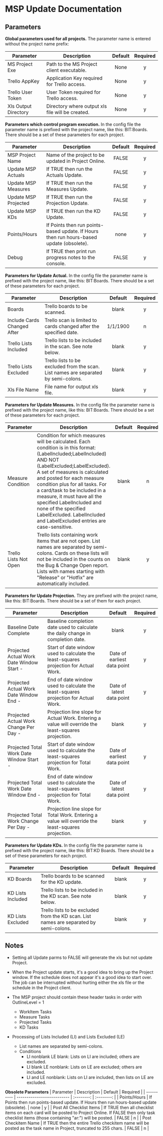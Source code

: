 # MSP Update Documentation

## Parameters

**Global parameters used for all projects.**  The parameter name is entered without the project name prefix:

| Parameter | Description | Default | Required |
| ---------- | --------------------------- | :--------: | :--------: |
| MS Project Exe | Path to the MS Project client executable. | None | y |
| Trello AppKey | Application Key required for Trello access. | None | y |
| Trello User Token | User Token required for Trello access. | None | y |
| Xls Output Directory | Directory where output xls file will be created. | None | y |

**Parameters which control program execution.**  In the config file the parameter name is prefixed with the project name, like this: BIT:Boards.  There should be a set of these parameters for each project.

| Parameter | Description | Default | Required |
| ---------- | --------------------------- | :--------: | :--------: |
| MSP Project Name | Name of the project to be updated in Project Online. | FALSE | y |
| Update MSP Actuals | If TRUE then run the Actuals Update. | FALSE | y |
| Update MSP Measures | If TRUE then run the Measures Update. | FALSE | y |
| Update MSP Projected | If TRUE then run the Projection Update. | FALSE | y |
| Update MSP KDs | If TRUE then run the KD Update. | FALSE | y |
| Points/Hours | If Points then run points-based update. If Hours then run hours-based update (obsolete). | none | y |
| Debug | If TRUE then print run progress notes to the console. | FALSE | y |

**Parameters for Update Actual.**  In the config file the parameter name is prefixed with the project name, like this: BIT:Boards.  There should be a set of these parameters for each project.

| Parameter | Description | Default | Required |
| ---------- | --------------------------- | :--------: | :--------: |
| Boards | Trello boards to be scanned. | blank | y |
| Include Cards Changed After | Trello scan is limited to cards changed after the specified date. | 1/1/1900 | n |
| Trello Lists Included | Trello lists to be included in the scan.  See note below. | blank | y |
| Trello Lists Excluded | Trello lists to be excluded from the scan.  List names are separated by semi-colons. | blank | y |
| Xls File Name | File name for output xls file. | blank | y |

**Parameters for Update Measures.**  In the config file the parameter name is prefixed with the project name, like this: BIT:Boards.  There should be a set of these parameters for each project.

| Parameter | Description | Default | Required |
| ---------- | --------------------------- | :--------: | :--------: |
| Measure Condition | Condition for which measures will be calculated. Each condition is in this format: (LabelIncluded;LabelIncluded) AND NOT (LabelExcluded;LabelExcluded).  A set of measures is calculated and posted for each measure condition plus for all tasks. For a card/task to be included in a measure, it must have all the specified LabelIncluded and none of the specified LabelExcluded.  LabelIncluded and LabelExcluded entries are case-sensitive. | blank | n |
| Trello Lists Not Open | Trello lists containing work items that are not open.  List names are separated by semi-colons.  Cards on these lists will not be included in the counts on the Bug & Change Open report.  Lists with names starting with "Release" or "Hotfix" are automatically included.  | blank | y |

**Parameters for Update Projection.**  They are prefixed with the project name, like this: BIT:Boards.  There should be a set of them for each project.

| Parameter | Description | Default | Required |
| ---------- | --------------------------- | :--------: | :--------: |
| Baseline Date Complete | Baseline completion date used to calculate the daily change in completion date. | blank | y |
| Projected Actual Work Date Window Start - <measure label> | Start of date window used to calculate the least-squares projection for Actual Work. | Date of earliest data point | y |
| Projected Actual Work Date Window End - <measure label> | End of date window used to calculate the least-squares projection for Actual Work. | Date of latest data point | y |
| Projected Actual Work Change Per Day - <measure label> | Projection line slope for Actual Work.  Entering a value will override the least-squares projection. | blank | y |
| Projected Total Work Date Window Start - <measure label> | Start of date window used to calculate the least-squares projection for Total Work. | Date of earliest data point | y |
| Projected Total Work Date Window End - <measure label> | End of date window used to calculate the least-squares projection for Total Work. | Date of latest data point | y |
| Projected Total Work Change Per Day - <measure label> | Projection line slope for Total Work.  Entering a value will override the least-squares projection. | blank | y |

**Parameters for Update KDs.**  In the config file the parameter name is prefixed with the project name, like this: BIT:KD Boards.  There should be a set of these parameters for each project.

| Parameter | Description | Default | Required |
| ---------- | --------------------------- | :--------: | :--------: |
| KD Boards | Trello boards to be scanned for the KD update. | blank | y |
| KD Lists Included | Trello lists to be included in the KD scan.  See note below. | blank | y |
| KD Lists Excluded | Trello lists to be excluded from the KD scan.  List names are separated by semi-colons. | blank | y |

## Notes
* Setting all Update parms to FALSE will generate the xls but not update Project.
* When the Project update starts, it's a good idea to bring up the Project window.  If the schedule does not appear it's a good idea to start over.  The job can be interrupted without hurting either the xls file or the schedule in the Project client.
* The MSP project should contain these header tasks in order with OutlineLevel = 1
  * WorkItem Tasks
  * Measure Tasks
  * Projected Tasks
  * KD Tasks
  
* Processing of Lists Included (LI) and Lists Excluded (LE)

  * List names are separated by semi-colons.
  * Conditions
    * LI nonblank LE blank: Lists on LI are included; others are excluded. 
    * LI blank LE nonblank: Lists on LE are excluded; others are included.
    * LI and LE nonblank: Lists on LI are included, then lists on LE are excluded.

**Obsolete Parameters**
| Parameter | Description | Default | Required |
| ---------- | --------------------------- | :--------: | :--------: |
| Points/Hours | If Points then run points-based update. If Hours then run hours-based update (obsolete). | none | y |
| Post All Checklist Items | If TRUE then all checklist items on each card will be posted to Project Online.  If FALSE then only task checklist items (those containing "ar:") will be posted. | FALSE | n |
| Post Checkitem Name | If TRUE then the entire Trello checkitem name will be posted as the task name in Project, truncated to 255 chars. | FALSE | n |
